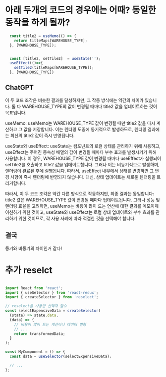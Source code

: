 # 아래 두개의 코드의 경우에는 어때? 동일한 동작을 하게 될까?

```js
  const title2 = useMemo(() => {
    return titleMaps[WAREHOUSE_TYPE];
  }, [WAREHOUSE_TYPE]);


  const [title2, setTile2]  = useState('');
  useEffect(()=>{
    setTile2(titleMaps[WAREHOUSE_TYPE]);
  }, [WAREHOUSE_TYPE])
```

## ChatGPT
이 두 코드 조각은 비슷한 결과를 달성하지만, 그 작동 방식에는 약간의 차이가 있습니다. 둘 다 WAREHOUSE_TYPE의 값이 변경될 때마다 title2 값을 업데이트하는 것이 목표입니다.

useMemo: useMemo는 WAREHOUSE_TYPE 값이 변경될 때만 title2 값을 다시 계산하고 그 값을 저장합니다. 이는 렌더링 도중에 동기적으로 발생하므로, 렌더링 결과에는 최신의 title2 값이 즉시 반영됩니다.

useState와 useEffect: useState는 컴포넌트의 로컬 상태를 관리하기 위해 사용하고, useEffect는 주어진 종속성 배열의 값이 변경될 때마다 부수 효과를 발생시키기 위해 사용합니다. 이 경우, WAREHOUSE_TYPE 값이 변경될 때마다 useEffect가 실행되어 setTile2를 호출하고 title2 값을 업데이트합니다. 그러나 이는 비동기적으로 발생하며, 렌더링이 완료된 후에 실행됩니다. 따라서, useEffect 내부에서 상태를 변경하면 그 변경 사항이 즉시 렌더링에 반영되지 않습니다. 대신, 상태 업데이트는 새로운 렌더링을 트리거합니다.

따라서, 이 두 코드 조각은 약간 다른 방식으로 작동하지만, 최종 결과는 동일합니다: title2 값은 WAREHOUSE_TYPE 값이 변경될 때마다 업데이트됩니다. 그러나 성능 및 렌더링 효율을 고려하면, useMemo는 비용이 많이 드는 연산에 대한 결과를 메모이제이션하기 위한 것이고, useState와 useEffect는 로컬 상태 업데이트와 부수 효과를 관리하기 위한 것이므로, 각 사용 사례에 따라 적절한 것을 선택해야 합니다.

## 결국
동기와 비동기의 차이인거 같다! 


# 추가 reselct


```js

import React from 'react';
import { useSelector } from 'react-redux';
import { createSelector } from 'reselect';

// reselect를 사용한 선택자 함수
const selectExpensiveData = createSelector(
  (state) => state.data,
  (data) => {
    // 비용이 많이 드는 계산이나 데이터 변형
    // ...
    return transformedData;
  }
);

const MyComponent = () => {
  const data = useSelector(selectExpensiveData);

  // ...
};

```

